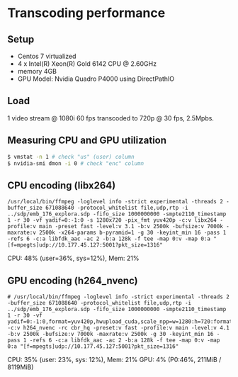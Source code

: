 # Transcoding performance

## Setup

* Centos 7 virtualized
* 4 x Intel(R) Xeon(R) Gold 6142 CPU @ 2.60GHz
* memory 4GB
* GPU Model: Nvidia Quadro P4000 using DirectPathIO

## Load

1 video stream @ 1080i 60 fps transcoded to 720p @ 30 fps, 2.5Mpbs.

## Measuring CPU and GPU utilization

```sh
$ vmstat -n 1 # check "us" (user) column
$ nvidia-smi dmon -i 0 # check "enc" column
```

## CPU encoding (libx264)

```
/usr/local/bin/ffmpeg -loglevel info -strict experimental -threads 2 -buffer_size 671088640 -protocol_whitelist file,udp,rtp -i ../sdp/emb_176_explora.sdp -fifo_size 1000000000 -smpte2110_timestamp 1 -r 30 -vf yadif=0:-1:0 -s 1280x720 -pix_fmt yuv420p -c:v libx264 -profile:v main -preset fast -level:v 3.1 -b:v 2500k -bufsize:v 7000k -maxrate:v 2500k -x264-params b-pyramid=1 -g 30 -keyint_min 16 -pass 1 -refs 6 -c:a libfdk_aac -ac 2 -b:a 128k -f tee -map 0:v -map 0:a "[f=mpegts]udp://10.177.45.127:5001?pkt_size=1316"
```

CPU: 48% (user=36%, sys=12%), Mem: 21%

## GPU encoding (h264_nvenc)

```
# /usr/local/bin/ffmpeg -loglevel info -strict experimental -threads 2 -buffer_size 671088640 -protocol_whitelist file,udp,rtp -i ../sdp/emb_176_explora.sdp -fifo_size 1000000000 -smpte2110_timestamp 1 -r 30 -vf yadif=0:-1:0,format=yuv420p,hwupload_cuda,scale_npp=w=1280:h=720:format=yuv420p:interp_algo=lanczos,hwdownload,format=yuv420p -c:v h264_nvenc -rc cbr_hq -preset:v fast -profile:v main -level:v 4.1 -b:v 2500k -bufsize:v 7000k -maxrate:v 2500k -g 30 -keyint_min 16 -pass 1 -refs 6 -c:a libfdk_aac -ac 2 -b:a 128k -f tee -map 0:v -map 0:a "[f=mpegts]udp://10.177.45.127:5001?pkt_size=1316"
```

CPU: 35% (user: 23%, sys: 12%), Mem: 21%
GPU: 4% (P0:46%, 211MiB /  8119MiB)
